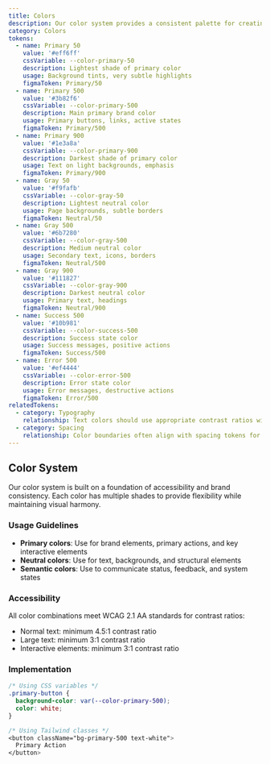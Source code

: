 ```yaml
---
title: Colors
description: Our color system provides a consistent palette for creating accessible and visually cohesive interfaces.
category: Colors
tokens:
  - name: Primary 50
    value: '#eff6ff'
    cssVariable: --color-primary-50
    description: Lightest shade of primary color
    usage: Background tints, very subtle highlights
    figmaToken: Primary/50
  - name: Primary 500
    value: '#3b82f6'
    cssVariable: --color-primary-500
    description: Main primary brand color
    usage: Primary buttons, links, active states
    figmaToken: Primary/500
  - name: Primary 900
    value: '#1e3a8a'
    cssVariable: --color-primary-900
    description: Darkest shade of primary color
    usage: Text on light backgrounds, emphasis
    figmaToken: Primary/900
  - name: Gray 50
    value: '#f9fafb'
    cssVariable: --color-gray-50
    description: Lightest neutral color
    usage: Page backgrounds, subtle borders
    figmaToken: Neutral/50
  - name: Gray 500
    value: '#6b7280'
    cssVariable: --color-gray-500
    description: Medium neutral color
    usage: Secondary text, icons, borders
    figmaToken: Neutral/500
  - name: Gray 900
    value: '#111827'
    cssVariable: --color-gray-900
    description: Darkest neutral color
    usage: Primary text, headings
    figmaToken: Neutral/900
  - name: Success 500
    value: '#10b981'
    cssVariable: --color-success-500
    description: Success state color
    usage: Success messages, positive actions
    figmaToken: Success/500
  - name: Error 500
    value: '#ef4444'
    cssVariable: --color-error-500
    description: Error state color
    usage: Error messages, destructive actions
    figmaToken: Error/500
relatedTokens:
  - category: Typography
    relationship: Text colors should use appropriate contrast ratios with background colors
  - category: Spacing
    relationship: Color boundaries often align with spacing tokens for visual consistency
---
```


## Color System

Our color system is built on a foundation of accessibility and brand consistency. Each color has multiple shades to provide flexibility while maintaining visual harmony.

### Usage Guidelines

- **Primary colors**: Use for brand elements, primary actions, and key interactive elements
- **Neutral colors**: Use for text, backgrounds, and structural elements
- **Semantic colors**: Use to communicate status, feedback, and system states

### Accessibility

All color combinations meet WCAG 2.1 AA standards for contrast ratios:
- Normal text: minimum 4.5:1 contrast ratio
- Large text: minimum 3:1 contrast ratio
- Interactive elements: minimum 3:1 contrast ratio

### Implementation

```css
/* Using CSS variables */
.primary-button {
  background-color: var(--color-primary-500);
  color: white;
}

/* Using Tailwind classes */
<button className="bg-primary-500 text-white">
  Primary Action
</button>
```